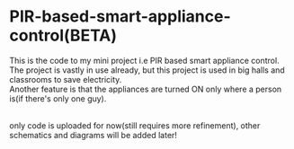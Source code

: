 # PIR-based-smart-appliance-control(BETA)
This is the code to my mini project i.e PIR based smart appliance control.<br>
The project is vastly in use already, but this project is used in big halls and classrooms to save electricity.<br>
Another feature is that the appliances are turned ON only where a person is(if there's only one guy).<br><br>

only code is uploaded for now(still requires more refinement), other schematics and diagrams will be added later!
